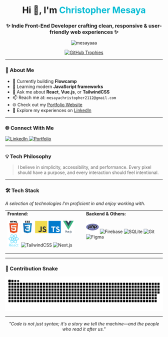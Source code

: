<!-- README.md UI/UX Enhanced Version -->
<h1 align="center">Hi 👋, I'm <span style="color:#00bcd4">Christopher Mesaya</span></h1>
<h3 align="center">✨ Indie Front-End Developer crafting clean, responsive & user-friendly web experiences ✨</h3>

<p align="center">
  <img src="https://komarev.com/ghpvc/?username=mesayaaa&label=Profile%20views&color=0e75b6&style=flat" alt="mesayaaa" />
</p>

<p align="center">
  <a href="https://github.com/ryo-ma/github-profile-trophy">
    <img src="https://github-profile-trophy.vercel.app/?username=mesayaaa&theme=onedark&column=4&margin-w=15&margin-h=15" alt="GitHub Trophies" />
  </a>
</p>

---

### 🚀 About Me

- 🔭 Currently building **Flowcamp**
- 🌱 Learning modern **JavaScript frameworks**
- 💬 Ask me about **React**, **Vue.js**, or **TailwindCSS**
- 📫 Reach me at: `mesayachristopher2112@gmail.com`
- 🌐 Check out my [Portfolio Website](https://christopher-mesaya-portfolio.vercel.app/)
- 📄 Explore my experiences on [LinkedIn](https://www.linkedin.com/in/christopher-mesaya/)

---

### 🌐 Connect With Me
<p align="left">
  <a href="https://linkedin.com/in/christopher-mesaya" target="_blank">
    <img src="https://raw.githubusercontent.com/rahuldkjain/github-profile-readme-generator/master/src/images/icons/Social/linked-in-alt.svg" alt="LinkedIn" height="30" width="40" />
  </a>
  <a href="https://christopher-mesaya-portfolio.vercel.app/" target="_blank">
    <img src="https://cdn-icons-png.flaticon.com/512/841/841364.png" alt="Portfolio" height="30" width="40" />
  </a>
</p>

---

### 💡 Tech Philosophy
> I believe in simplicity, accessibility, and performance. Every pixel should have a purpose, and every interaction should feel intentional.

---

### 🛠️ Tech Stack

*A selection of technologies I'm proficient in and enjoy working with.*

<table>
  <tr>
    <td valign="top" width="50%">
      <strong>Frontend:</strong>
      <p align="left">
        <img src="https://raw.githubusercontent.com/devicons/devicon/master/icons/html5/html5-original-wordmark.svg" alt="HTML" width="40" height="40" />
        <img src="https://raw.githubusercontent.com/devicons/devicon/master/icons/css3/css3-original-wordmark.svg" alt="CSS" width="40" height="40" />
        <img src="https://raw.githubusercontent.com/devicons/devicon/master/icons/javascript/javascript-original.svg" alt="JavaScript" width="40" height="40" />
        <img src="https://raw.githubusercontent.com/devicons/devicon/master/icons/typescript/typescript-original.svg" alt="TypeScript" width="40" height="40" />
        <img src="https://raw.githubusercontent.com/devicons/devicon/master/icons/vuejs/vuejs-original-wordmark.svg" alt="Vue" width="40" height="40" />
        <img src="https://raw.githubusercontent.com/devicons/devicon/master/icons/react/react-original-wordmark.svg" alt="React" width="40" height="40" />
        <img src="https://www.vectorlogo.zone/logos/tailwindcss/tailwindcss-icon.svg" alt="TailwindCSS" width="40" height="40" />
        <img src="https://cdn.worldvectorlogo.com/logos/nextjs-2.svg" alt="Next.js" width="40" height="40" />
      </p>
    </td>
    <td valign="top" width="50%">
      <strong>Backend & Others:</strong>
      <p align="left">
        <img src="https://raw.githubusercontent.com/devicons/devicon/master/icons/php/php-original.svg" alt="php" width="40" height="40"/>
        <img src="https://www.vectorlogo.zone/logos/firebase/firebase-icon.svg" alt="Firebase" width="40" height="40" />
        <img src="https://www.vectorlogo.zone/logos/sqlite/sqlite-icon.svg" alt="SQLite" width="40" height="40" />
        <img src="https://www.vectorlogo.zone/logos/git-scm/git-scm-icon.svg" alt="Git" width="40" height="40" />
        <img src="https://www.vectorlogo.zone/logos/figma/figma-icon.svg" alt="Figma" width="40" height="40" />
      </p>
    </td>
  </tr>
</table>

---

### 🐍 Contribution Snake
<p align="center">
  <img src="https://github.com/mesayaaa/mesayaaa/blob/output/github-snake-dark.svg" alt="Contribution Snake" />
</p>

---

<p align="center">
  <em>"Code is not just syntax; it's a story we tell the machine—and the people who read it after us."</em>
</p>
